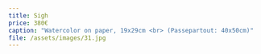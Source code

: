 ```yaml
---
title: Sigh
price: 380€
caption: "Watercolor on paper, 19x29cm <br> (Passepartout: 40x50cm)"  
file: /assets/images/31.jpg
---
```

